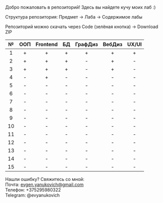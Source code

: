 Добро пожаловать в репозиторий! Здесь вы найдете кучу моих лаб :)

Структура репозитория:
Предмет -> Лаба -> Содержимое лабы

Репозиторий можно скачать через Сode (зелёная кнопка) -> Download ZIP

| № | ООП | Frontend | БД | ГрафДиз | ВебДиз | UX/UI |
|:---:|:---:|:---:|:---:|:---:|:---:|:---:|
|1|+|+|+|+|+|+|
|2|+|+|+|-|+|-|
|3|+|+|+|-|+|-|
|4|-|+|-|-|-|-|
|5|-|-|-|-|-|-|
|6|-|-|-|-|-|-|
|7|-|-|-|-|-|-|
|8|-|-|-|-|-|-|
|9|-|-|-|-|-|-|
|10|-|-|-|-|-|-|
|11|-|-|-|-|-|-|
|12|-|-|-|-|-|-|
|13|-|-|-|-|-|-|
|14|-|-|-|-|-|-|
|15|-|-|-|-|-|-|

Нашли ошибку? Свяжитесь со мной: <br/>
Почта: evgen.yanukovich@gmail.com <br/>
Телефон: +375295980322 <br/>
Telegram: @evyanukovich <br/>
